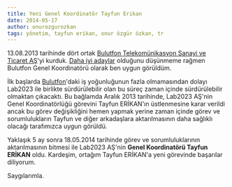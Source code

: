```yaml
---
title: Yeni Genel Koordinatör Tayfun Erikan
date: 2014-05-17
author: onurozgurozkan
tags: yönetim, tayfun erikan, onur özgür özkan, tr
---
```


13.08.2013 tarihinde dört ortak [Bulutfon Telekomünikasyon Sanayi ve Ticaret AŞ](https://www.bulutfon.com/?ref=1)'yi kurduk. [Daha iyi
adaylar](https://twitter.com/osmanmakal) olduğunu düşünmeme rağmen Bulutfon Genel Koordinatörü olarak ben uygun görüldüm. 
 
İlk başlarda [Bulutfon](https://www.bulutfon.com/?ref=1)'daki iş yoğunluğunun fazla olmamasından dolayı Lab2023 ile birlikte sürdürülebilir olan bu süreç
zaman içinde sürdürülebilir olmaktan çıkacaktı. Bu bağlamda Aralık 2013 tarihinde, Lab2023 AŞ'nin Genel Koordinatörlüğü
görevini Tayfun ERİKAN'ın üstlenmesine karar verildi ancak bu görev değişikliğini hemen yapmak yerine zaman içinde görev 
ve sorumlulukların Tayfun ve diğer arkadaşlara aktarılmasının daha sağlıklı olacağı tarafımızca uygun görüldü. 
   
Yaklaşık 5 ay sonra 18.05.2014 tarihinde görev ve sorumluluklarının aktarılmasının bitmesi ile Lab2023 AŞ'nin 
**Genel Koordinatörü Tayfun ERİKAN** oldu. Kardeşim, ortağım Tayfun ERİKAN'a yeni görevinde başarılar diliyorum.

Saygılarımla.
